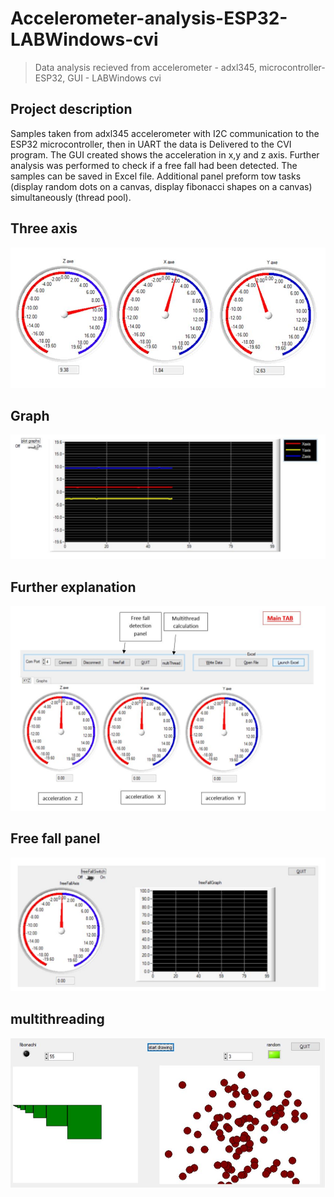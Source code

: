 # Accelerometer-analysis-ESP32-LABWindows-cvi
>Data analysis recieved from accelerometer - adxl345, microcontroller- ESP32, GUI - LABWindows cvi

## Project description 

Samples taken from adxl345 accelerometer with I2C communication to the ESP32 microcontroller, then in UART the data is Delivered to the CVI program.
The GUI created shows the acceleration in x,y and z axis. Further analysis was performed to check if a free fall had been detected.
The samples can be saved in Excel file.
Additional panel preform tow tasks (display random dots on a canvas, display fibonacci shapes on a canvas) simultaneously (thread pool).


## Three axis

![](image1.JPG)

## Graph

![](image2.JPG)

## Further explanation

![](image3.JPG)

## Free fall panel

![](image4.JPG)

## multithreading

![](image5.JPG)

